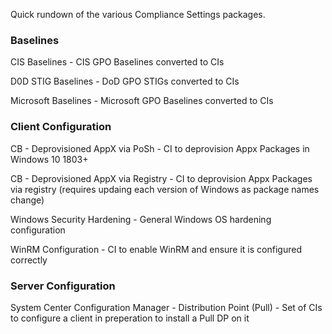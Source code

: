 Quick rundown of the various Compliance Settings packages.

### Baselines ###

CIS Baselines - CIS GPO Baselines converted to CIs

D0D STIG Baselines - DoD GPO STIGs converted to CIs

Microsoft Baselines - Microsoft GPO Baselines converted to CIs

### Client Configuration ###

CB - Deprovisioned AppX via PoSh - CI to deprovision Appx Packages in Windows 10 1803+

CB - Deprovisioned AppX via Registry - CI to deprovision Appx Packages via registry (requires updaing each version of Windows as package names change)

Windows Security Hardening - General Windows OS hardening configuration

WinRM Configuration - CI to enable WinRM and ensure it is configured correctly

### Server Configuration ###

System Center Configuration Manager - Distribution Point (Pull) - Set of CIs to configure a client in preperation to install a Pull DP on it
